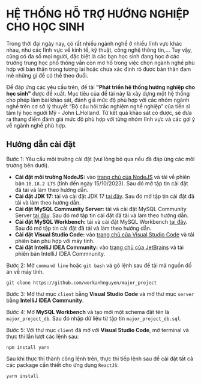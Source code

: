 # HỆ THỐNG HỖ TRỢ HƯỚNG NGHIỆP CHO HỌC SINH
Trong thời đại ngày nay, có rất nhiều ngành nghề ở nhiều lĩnh vực khác nhau, như các lĩnh vực về kinh tế, kỹ thuật, công nghệ thông tin,… Tuy vậy, cũng có đa số mọi người, đặc biệt là các bạn học sinh đang học ở các trường trung học phổ thông vẫn còn mơ hồ trong việc chọn ngành nghề phù hợp với bản thân trong tương lai hoặc chưa xác định rõ được bản thân đam mê những gì để có thể theo đuổi.

Để đáp ứng các yêu cầu trên, đề tài **"Phát triển hệ thống hướng nghiệp cho học sinh"** được đề xuất. Mục tiêu của đề tài này là xây dựng một hệ thống cho phép làm bài khảo sát, đánh giá mức độ phù hợp với các nhóm ngành nghề trên cơ sở lý thuyết “Bộ câu hỏi trắc nghiệm nghề nghiệp” của tiến sĩ tâm lý học người Mỹ - John L.Holland. Từ kết quả khảo sát có được, sẽ đưa ra thang điểm đánh giá mức độ phù hợp với từng nhóm lĩnh vực và các gợi ý về ngành nghề phù hợp.
## Hướng dẫn cài đặt
Bước 1: Yêu cầu môi trường cài đặt (vui lòng bỏ qua nếu đã đáp ứng các môi trường bên dưới).
* **Cài đặt môi trường NodeJS:** vào [trang chủ của NodeJS](https://nodejs.org) và tải về phiên bản `18.18.2 LTS` (tính đến ngày 15/10/2023). Sau đó mở tập tin cài đặt đã tải và làm theo hướng dẫn.
* **Cài đặt JDK 17:** tải và cài đặt JDK 17 [tại đây](https://download.oracle.com/java/17/archive/jdk-17.0.8_windows-x64_bin.exe (sha256 )). Sau đó mở tập tin cài đặt đã tải và làm theo hướng dẫn.
* **Cài đặt MySQL Community Server:** tải và cài đặt MySQL Community Server [tại đây](https://dev.mysql.com/get/Downloads/MySQL-8.1/mysql-8.1.0-winx64.msi). Sau đó mở tập tin cài đặt đã tải và làm theo hướng dẫn.
* **Cài đặt MySQL Workbench:** tải và cài đặt MySQL Workbench [tại đây](https://dev.mysql.com/get/Downloads/MySQLGUITools/mysql-workbench-community-8.0.34-winx64.msi). Sau đó mở tập tin cài đặt đã tải và làm theo hướng dẫn.
* **Cài đặt Visual Studio Code:** vào [trang chủ của Visual Studio Code](https://code.visualstudio.com/download) và tải phiên bản phù hợp với máy tính.
* **Cài đặt IntelliJ IDEA Community:** vào [trang chủ của JetBrains](https://www.jetbrains.com/idea/download/?section=windows) và tải phiên bản IntelliJ IDEA Commnunity.
  
Bước 2: Mở `command line` hoặc `git bash` và gõ lệnh sau để tải mã nguồn đồ án về máy tính.
```
git clone https://github.com/workanhnguyen/major_project
```
Bước 3: Mở thư mục `client` bằng **Visual Studio Code** và mở thư mục `server` bằng **IntelliJ IDEA Community**.

Bước 4: Mở **MySQL Workbench** và tạo mới một schema đặt tên là `major_project_db`. Sau đó nhập dữ liệu từ tập tin `major_project_db.sql`.

Bước 5: Với thư mục `client` đã mở với **Visual Studio Code**, mở terminal và thực thi lần lượt các lệnh sau:
```
npm install yarn
```
Sau khi thực thi thành công lệnh trên, thực thi tiếp lệnh sau để cài đặt tất cả các package cần thiết cho ứng dụng `ReactJS`:
```
yarn install
```
